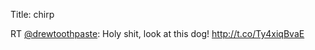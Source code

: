 Title: chirp

RT <a href="http://twitter.com/drewtoothpaste">@drewtoothpaste</a>: Holy shit, look at this dog! <a href="http://t.co/Ty4xiqBvaE">http://t.co/Ty4xiqBvaE</a>
